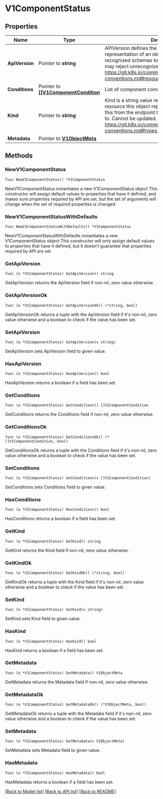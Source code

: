 # V1ComponentStatus

## Properties

Name | Type | Description | Notes
------------ | ------------- | ------------- | -------------
**ApiVersion** | Pointer to **string** | APIVersion defines the versioned schema of this representation of an object. Servers should convert recognized schemas to the latest internal value, and may reject unrecognized values. More info: https://git.k8s.io/community/contributors/devel/api-conventions.md#resources | [optional] 
**Conditions** | Pointer to [**[]V1ComponentCondition**](V1ComponentCondition.md) | List of component conditions observed | [optional] 
**Kind** | Pointer to **string** | Kind is a string value representing the REST resource this object represents. Servers may infer this from the endpoint the client submits requests to. Cannot be updated. In CamelCase. More info: https://git.k8s.io/community/contributors/devel/api-conventions.md#types-kinds | [optional] 
**Metadata** | Pointer to [**V1ObjectMeta**](V1ObjectMeta.md) |  | [optional] 

## Methods

### NewV1ComponentStatus

`func NewV1ComponentStatus() *V1ComponentStatus`

NewV1ComponentStatus instantiates a new V1ComponentStatus object
This constructor will assign default values to properties that have it defined,
and makes sure properties required by API are set, but the set of arguments
will change when the set of required properties is changed

### NewV1ComponentStatusWithDefaults

`func NewV1ComponentStatusWithDefaults() *V1ComponentStatus`

NewV1ComponentStatusWithDefaults instantiates a new V1ComponentStatus object
This constructor will only assign default values to properties that have it defined,
but it doesn't guarantee that properties required by API are set

### GetApiVersion

`func (o *V1ComponentStatus) GetApiVersion() string`

GetApiVersion returns the ApiVersion field if non-nil, zero value otherwise.

### GetApiVersionOk

`func (o *V1ComponentStatus) GetApiVersionOk() (*string, bool)`

GetApiVersionOk returns a tuple with the ApiVersion field if it's non-nil, zero value otherwise
and a boolean to check if the value has been set.

### SetApiVersion

`func (o *V1ComponentStatus) SetApiVersion(v string)`

SetApiVersion sets ApiVersion field to given value.

### HasApiVersion

`func (o *V1ComponentStatus) HasApiVersion() bool`

HasApiVersion returns a boolean if a field has been set.

### GetConditions

`func (o *V1ComponentStatus) GetConditions() []V1ComponentCondition`

GetConditions returns the Conditions field if non-nil, zero value otherwise.

### GetConditionsOk

`func (o *V1ComponentStatus) GetConditionsOk() (*[]V1ComponentCondition, bool)`

GetConditionsOk returns a tuple with the Conditions field if it's non-nil, zero value otherwise
and a boolean to check if the value has been set.

### SetConditions

`func (o *V1ComponentStatus) SetConditions(v []V1ComponentCondition)`

SetConditions sets Conditions field to given value.

### HasConditions

`func (o *V1ComponentStatus) HasConditions() bool`

HasConditions returns a boolean if a field has been set.

### GetKind

`func (o *V1ComponentStatus) GetKind() string`

GetKind returns the Kind field if non-nil, zero value otherwise.

### GetKindOk

`func (o *V1ComponentStatus) GetKindOk() (*string, bool)`

GetKindOk returns a tuple with the Kind field if it's non-nil, zero value otherwise
and a boolean to check if the value has been set.

### SetKind

`func (o *V1ComponentStatus) SetKind(v string)`

SetKind sets Kind field to given value.

### HasKind

`func (o *V1ComponentStatus) HasKind() bool`

HasKind returns a boolean if a field has been set.

### GetMetadata

`func (o *V1ComponentStatus) GetMetadata() V1ObjectMeta`

GetMetadata returns the Metadata field if non-nil, zero value otherwise.

### GetMetadataOk

`func (o *V1ComponentStatus) GetMetadataOk() (*V1ObjectMeta, bool)`

GetMetadataOk returns a tuple with the Metadata field if it's non-nil, zero value otherwise
and a boolean to check if the value has been set.

### SetMetadata

`func (o *V1ComponentStatus) SetMetadata(v V1ObjectMeta)`

SetMetadata sets Metadata field to given value.

### HasMetadata

`func (o *V1ComponentStatus) HasMetadata() bool`

HasMetadata returns a boolean if a field has been set.


[[Back to Model list]](../README.md#documentation-for-models) [[Back to API list]](../README.md#documentation-for-api-endpoints) [[Back to README]](../README.md)


